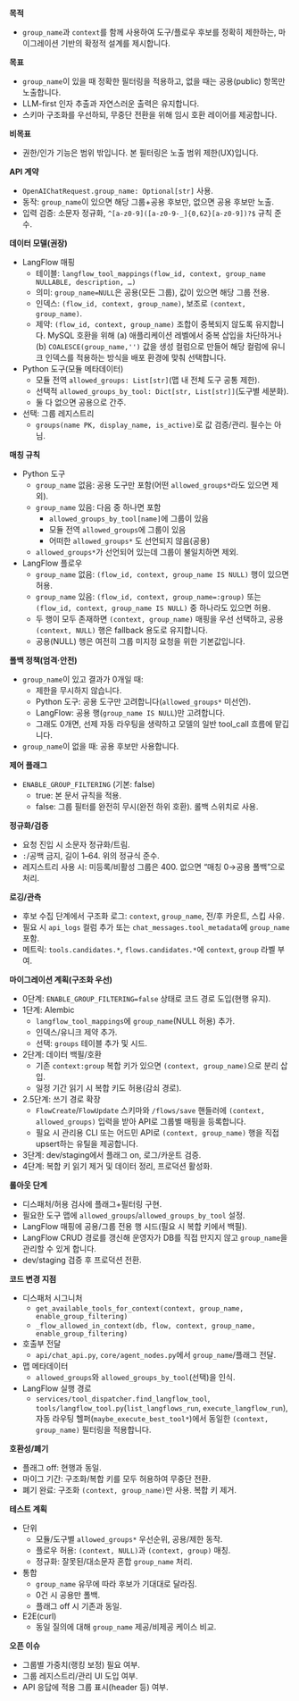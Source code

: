 **목적**
- `group_name`과 `context`를 함께 사용하여 도구/플로우 후보를 정확히 제한하는, 마이그레이션 기반의 확정적 설계를 제시합니다.

**목표**
- `group_name`이 있을 때 정확한 필터링을 적용하고, 없을 때는 공용(public) 항목만 노출합니다.
- LLM-first 인자 추출과 자연스러운 출력은 유지합니다.
- 스키마 구조화를 우선하되, 무중단 전환을 위해 임시 호환 레이어를 제공합니다.

**비목표**
- 권한/인가 기능은 범위 밖입니다. 본 필터링은 노출 범위 제한(UX)입니다.

**API 계약**
- `OpenAIChatRequest.group_name: Optional[str]` 사용.
- 동작: `group_name`이 있으면 해당 그룹+공용 후보만, 없으면 공용 후보만 노출.
- 입력 검증: 소문자 정규화, `^[a-z0-9]([a-z0-9-_]{0,62}[a-z0-9])?$` 규칙 준수.

**데이터 모델(권장)**
- LangFlow 매핑
  - 테이블: `langflow_tool_mappings(flow_id, context, group_name NULLABLE, description, …)`
  - 의미: `group_name=NULL`은 공용(모든 그룹), 값이 있으면 해당 그룹 전용.
  - 인덱스: `(flow_id, context, group_name)`, 보조로 `(context, group_name)`.
  - 제약: `(flow_id, context, group_name)` 조합이 중복되지 않도록 유지합니다. MySQL 호환을 위해 (a) 애플리케이션 레벨에서 중복 삽입을 차단하거나 (b) `COALESCE(group_name,'')` 값을 생성 컬럼으로 만들어 해당 컬럼에 유니크 인덱스를 적용하는 방식을 배포 환경에 맞춰 선택합니다.
- Python 도구(모듈 메타데이터)
  - 모듈 전역 `allowed_groups: List[str]`(맵 내 전체 도구 공통 제한).
  - 선택적 `allowed_groups_by_tool: Dict[str, List[str]]`(도구별 세분화).
  - 둘 다 없으면 공용으로 간주.
- 선택: 그룹 레지스트리
  - `groups(name PK, display_name, is_active)`로 값 검증/관리. 필수는 아님.

**매칭 규칙**
- Python 도구
  - `group_name` 없음: 공용 도구만 포함(어떤 `allowed_groups*`라도 있으면 제외).
  - `group_name` 있음: 다음 중 하나면 포함
    - `allowed_groups_by_tool[name]`에 그룹이 있음
    - 모듈 전역 `allowed_groups`에 그룹이 있음
    - 어떠한 `allowed_groups*` 도 선언되지 않음(공용)
  - `allowed_groups*`가 선언되어 있는데 그룹이 불일치하면 제외.
- LangFlow 플로우
  - `group_name` 없음: `(flow_id, context, group_name IS NULL)` 행이 있으면 허용.
  - `group_name` 있음: `(flow_id, context, group_name=:group)` 또는 `(flow_id, context, group_name IS NULL)` 중 하나라도 있으면 허용.
  - 두 행이 모두 존재하면 `(context, group_name)` 매핑을 우선 선택하고, 공용 `(context, NULL)` 행은 fallback 용도로 유지합니다.
  - 공용(NULL) 행은 여전히 그룹 미지정 요청을 위한 기본값입니다.

**폴백 정책(엄격·안전)**
- `group_name`이 있고 결과가 0개일 때:
  - 제한을 무시하지 않습니다.
  - Python 도구: 공용 도구만 고려합니다(`allowed_groups*` 미선언).
  - LangFlow: 공용 행(`group_name IS NULL`)만 고려합니다.
  - 그래도 0개면, 선제 자동 라우팅을 생략하고 모델의 일반 tool_call 흐름에 맡깁니다.
- `group_name`이 없을 때: 공용 후보만 사용합니다.

**제어 플래그**
- `ENABLE_GROUP_FILTERING` (기본: false)
  - true: 본 문서 규칙을 적용.
  - false: 그룹 필터를 완전히 무시(완전 하위 호환). 롤백 스위치로 사용.

**정규화/검증**
- 요청 진입 시 소문자 정규화/트림.
- `:`/공백 금지, 길이 1–64. 위의 정규식 준수.
- 레지스트리 사용 시: 미등록/비활성 그룹은 400. 없으면 “매칭 0→공용 폴백”으로 처리.

**로깅/관측**
- 후보 수집 단계에서 구조화 로그: `context`, `group_name`, 전/후 카운트, 스킵 사유.
- 필요 시 `api_logs` 컬럼 추가 또는 `chat_messages.tool_metadata`에 `group_name` 포함.
- 메트릭: `tools.candidates.*`, `flows.candidates.*`에 `context`, `group` 라벨 부여.

**마이그레이션 계획(구조화 우선)**
- 0단계: `ENABLE_GROUP_FILTERING=false` 상태로 코드 경로 도입(현행 유지).
- 1단계: Alembic
  - `langflow_tool_mappings`에 `group_name`(NULL 허용) 추가.
  - 인덱스/유니크 제약 추가.
  - 선택: `groups` 테이블 추가 및 시드.
- 2단계: 데이터 백필/호환
  - 기존 `context:group` 복합 키가 있으면 `(context, group_name)`으로 분리 삽입.
  - 일정 기간 읽기 시 복합 키도 허용(감쇠 경로).
- 2.5단계: 쓰기 경로 확장
  - `FlowCreate`/`FlowUpdate` 스키마와 `/flows/save` 핸들러에 `(context, allowed_groups)` 입력을 받아 API로 그룹별 매핑을 등록합니다.
  - 필요 시 관리용 CLI 또는 어드민 API로 `(context, group_name)` 행을 직접 upsert하는 유틸을 제공합니다.
- 3단계: dev/staging에서 플래그 on, 로그/카운트 검증.
- 4단계: 복합 키 읽기 제거 및 데이터 정리, 프로덕션 활성화.

**롤아웃 단계**
- 디스패처/허용 검사에 플래그+필터링 구현.
- 필요한 도구 맵에 `allowed_groups`/`allowed_groups_by_tool` 설정.
- LangFlow 매핑에 공용/그룹 전용 행 시드(필요 시 복합 키에서 백필).
- LangFlow CRUD 경로를 갱신해 운영자가 DB를 직접 만지지 않고 `group_name`을 관리할 수 있게 합니다.
- dev/staging 검증 후 프로덕션 전환.

**코드 변경 지점**
- 디스패처 시그니처
  - `get_available_tools_for_context(context, group_name, enable_group_filtering)`
  - `_flow_allowed_in_context(db, flow, context, group_name, enable_group_filtering)`
- 호출부 전달
  - `api/chat_api.py`, `core/agent_nodes.py`에서 `group_name`/플래그 전달.
- 맵 메타데이터
  - `allowed_groups`와 `allowed_groups_by_tool`(선택)을 인식.
- LangFlow 실행 경로
  - `services/tool_dispatcher.find_langflow_tool`, `tools/langflow_tool.py`(`list_langflows_run`, `execute_langflow_run`), 자동 라우팅 헬퍼(`maybe_execute_best_tool*`)에서 동일한 `(context, group_name)` 필터링을 적용합니다.

**호환성/폐기**
- 플래그 off: 현행과 동일.
- 마이그 기간: 구조화/복합 키를 모두 허용하여 무중단 전환.
- 폐기 완료: 구조화 `(context, group_name)`만 사용. 복합 키 제거.

**테스트 계획**
- 단위
  - 모듈/도구별 `allowed_groups*` 우선순위, 공용/제한 동작.
  - 플로우 허용: `(context, NULL)`과 `(context, group)` 매칭.
  - 정규화: 잘못된/대소문자 혼합 `group_name` 처리.
- 통합
  - `group_name` 유무에 따라 후보가 기대대로 달라짐.
  - 0건 시 공용만 폴백.
  - 플래그 off 시 기존과 동일.
- E2E(curl)
  - 동일 질의에 대해 `group_name` 제공/비제공 케이스 비교.

**오픈 이슈**
- 그룹별 가중치(랭킹 보정) 필요 여부.
- 그룹 레지스트리/관리 UI 도입 여부.
- API 응답에 적용 그룹 표시(header 등) 여부.
